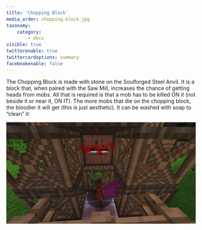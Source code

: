 ```yaml
---
title: 'Chopping Block'
media_order: chopping-block.jpg
taxonomy:
    category:
        - docs
visible: true
twitterenable: true
twittercardoptions: summary
facebookenable: false
---
```


The Chopping Block is made with stone on the Soulforged Steel Anvil. It is a block that, when paired with the Saw Mill, increases the chance of getting heads from mobs. All that is required is that a mob has to be killed ON it (not beside it or near it, ON IT). The more mobs that die on the chopping block, the bloodier it will get (this is  just aesthetic). It can be washed with soap to “clean” it:

![](chopping-block.jpg)